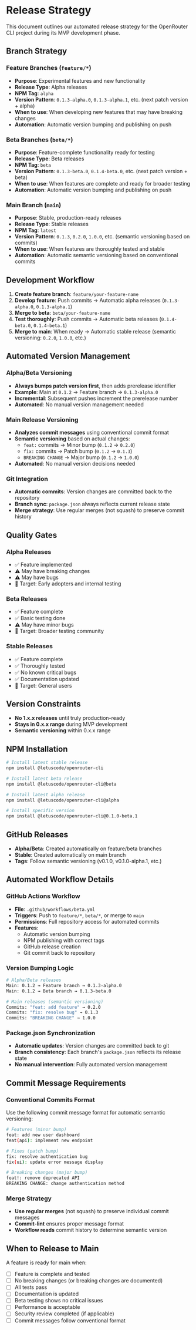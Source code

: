 # Release Strategy

This document outlines our automated release strategy for the OpenRouter CLI project during its MVP development phase.

## Branch Strategy

### Feature Branches (`feature/*`)

- **Purpose**: Experimental features and new functionality
- **Release Type**: Alpha releases
- **NPM Tag**: `alpha`
- **Version Pattern**: `0.1.3-alpha.0`, `0.1.3-alpha.1`, etc. (next patch version + alpha)
- **When to use**: When developing new features that may have breaking changes
- **Automation**: Automatic version bumping and publishing on push

### Beta Branches (`beta/*`)

- **Purpose**: Feature-complete functionality ready for testing
- **Release Type**: Beta releases
- **NPM Tag**: `beta`
- **Version Pattern**: `0.1.3-beta.0`, `0.1.4-beta.0`, etc. (next patch version + beta)
- **When to use**: When features are complete and ready for broader testing
- **Automation**: Automatic version bumping and publishing on push

### Main Branch (`main`)

- **Purpose**: Stable, production-ready releases
- **Release Type**: Stable releases
- **NPM Tag**: `latest`
- **Version Pattern**: `0.1.3`, `0.2.0`, `1.0.0`, etc. (semantic versioning based on commits)
- **When to use**: When features are thoroughly tested and stable
- **Automation**: Automatic semantic versioning based on conventional commits

## Development Workflow

1. **Create feature branch**: `feature/your-feature-name`
2. **Develop feature**: Push commits → Automatic alpha releases (`0.1.3-alpha.0`, `0.1.3-alpha.1`)
3. **Merge to beta**: `beta/your-feature-name`
4. **Test thoroughly**: Push commits → Automatic beta releases (`0.1.4-beta.0`, `0.1.4-beta.1`)
5. **Merge to main**: When ready → Automatic stable release (semantic versioning: `0.2.0`, `1.0.0`, etc.)

## Automated Version Management

### Alpha/Beta Versioning

- **Always bumps patch version first**, then adds prerelease identifier
- **Example**: Main at `0.1.2` → Feature branch → `0.1.3-alpha.0`
- **Incremental**: Subsequent pushes increment the prerelease number
- **Automated**: No manual version management needed

### Main Release Versioning

- **Analyzes commit messages** using conventional commit format
- **Semantic versioning** based on actual changes:
  - `feat:` commits → Minor bump (`0.1.2` → `0.2.0`)
  - `fix:` commits → Patch bump (`0.1.2` → `0.1.3`)
  - `BREAKING CHANGE` → Major bump (`0.1.2` → `1.0.0`)
- **Automated**: No manual version decisions needed

### Git Integration

- **Automatic commits**: Version changes are committed back to the repository
- **Branch sync**: `package.json` always reflects current release state
- **Merge strategy**: Use regular merges (not squash) to preserve commit history

## Quality Gates

### Alpha Releases

- ✅ Feature implemented
- ⚠️ May have breaking changes
- ⚠️ May have bugs
- 🎯 Target: Early adopters and internal testing

### Beta Releases

- ✅ Feature complete
- ✅ Basic testing done
- ⚠️ May have minor bugs
- 🎯 Target: Broader testing community

### Stable Releases

- ✅ Feature complete
- ✅ Thoroughly tested
- ✅ No known critical bugs
- ✅ Documentation updated
- 🎯 Target: General users

## Version Constraints

- **No 1.x.x releases** until truly production-ready
- **Stays in 0.x.x range** during MVP development
- **Semantic versioning** within 0.x.x range

## NPM Installation

```bash
# Install latest stable release
npm install @letuscode/openrouter-cli

# Install latest beta release
npm install @letuscode/openrouter-cli@beta

# Install latest alpha release
npm install @letuscode/openrouter-cli@alpha

# Install specific version
npm install @letuscode/openrouter-cli@0.1.0-beta.1
```

## GitHub Releases

- **Alpha/Beta**: Created automatically on feature/beta branches
- **Stable**: Created automatically on main branch
- **Tags**: Follow semantic versioning (v0.1.0, v0.1.0-alpha.1, etc.)

## Automated Workflow Details

### GitHub Actions Workflow

- **File**: `.github/workflows/beta.yml`
- **Triggers**: Push to `feature/*`, `beta/*`, or merge to `main`
- **Permissions**: Full repository access for automated commits
- **Features**:
  - Automatic version bumping
  - NPM publishing with correct tags
  - GitHub release creation
  - Git commit back to repository

### Version Bumping Logic

```bash
# Alpha/Beta releases
Main: 0.1.2 → Feature branch → 0.1.3-alpha.0
Main: 0.1.2 → Beta branch → 0.1.3-beta.0

# Main releases (semantic versioning)
Commits: "feat: add feature" → 0.2.0
Commits: "fix: resolve bug" → 0.1.3
Commits: "BREAKING CHANGE" → 1.0.0
```

### Package.json Synchronization

- **Automatic updates**: Version changes are committed back to git
- **Branch consistency**: Each branch's `package.json` reflects its release state
- **No manual intervention**: Fully automated version management

## Commit Message Requirements

### Conventional Commits Format

Use the following commit message format for automatic semantic versioning:

```bash
# Features (minor bump)
feat: add new user dashboard
feat(api): implement new endpoint

# Fixes (patch bump)
fix: resolve authentication bug
fix(ui): update error message display

# Breaking changes (major bump)
feat!: remove deprecated API
BREAKING CHANGE: change authentication method
```

### Merge Strategy

- **Use regular merges** (not squash) to preserve individual commit messages
- **Commit-lint** ensures proper message format
- **Workflow reads** commit history to determine semantic version

## When to Release to Main

A feature is ready for main when:

- [ ] Feature is complete and tested
- [ ] No breaking changes (or breaking changes are documented)
- [ ] All tests pass
- [ ] Documentation is updated
- [ ] Beta testing shows no critical issues
- [ ] Performance is acceptable
- [ ] Security review completed (if applicable)
- [ ] Commit messages follow conventional format
